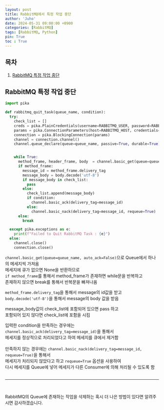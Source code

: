 ```yaml
---
layout: post
title: RabbitMQ에서 특정 작업 중단
author: 'Juho'
date: 2024-05-31 09:00:00 +0900
categories: [RabbitMQ]
tags: [RabbitMQ, Python]
pin: True
toc : True
---
```


<style>
  th{
    font-weight: bold;
    text-align: center;
    background-color: white;
  }
  td{
    background-color: white;
  }

</style>

## 목차
1. [RabbitMQ 특정 작업 중단](#rabbitmq-특정-작업-중단)

## RabbitMQ 특정 작업 중단
```python
import pika

def rabbitmq_quit_task(queue_name, condition):
  try:
    check_list = []
    creds = pika.PlainCredentials(username=RABBITMQ_USER, password=RABBITMQ_PASSWORD)
    params = pika.ConnectionParameters(host=RABBITMQ_HOST, credentials=creds)
    connection = pika.BlockingConnection(params)
    channel = connection.channel()
    channel.queue_declare(queue=queue_name, passive=True, durable=True)


    while True:
      method_frame, header_frame, body  = channel.basic_get(queue=queue_name, auto_ack=False)
      if method_frame:
        message_id = method_frame.delivery_tag
        message_body = body.decode('utf-8')
        if message_body in check_list:
          pass
        else:
          check_list.append(message_body)
          if condition:
            channel.basic_ack(delivery_tag=message_id)
          else:
            channel.basic_nack(delivery_tag=message_id, requeue=True)
      else:
        break

  except pika.exceptions as e:
    print(f"Failed to Quit RabbitMQ Task : {e}")
  else:
    channel.close()
    connection.close()
```

`channel.basic_get(queue=queue_name, auto_ack=False)`으로 Queue에서 하나의 메세지씩 가져옴<br/>
메세지에 큐가 없으면 None을 반환하므로<br/>
`if method_frame`를 통해서 method_frame가 존재하면 while문을 반복하고 <br/> 존재하지 않으면 break를 통해서 반복문을 빠져나옴 <br/>

`method_frame.delivery_tag`을 통해서 message의 id값을 받고 <br/>
`body.decode('utf-8')`을 통해서 message의 body 값을 받음 <br/>

message_body값이 check_list에 포함되어 있으면 pass 하고<br/>
포함되어 있지 않다면 check_list에 포함을 시킴 <br/>

입력한 condition을 만족하는 경우에는 <br/>`channel.basic_ack(delivery_tag=message_id)`을 통해서 <br/>
메세지를 정상적으로 처리되었다고 하여 메세지를 큐에서 제거함<br/>
<br/>
만족하지 않는 경우에는 `channel.basic_nack(delivery_tag=message_id, requeue=True)`을 통해서 <br/>
메세지가 처리되지 않았다고 하고 `requeue=True` 옵션을 사용하여<br/>다시 메세지를 Queue에 넣어 메세지가 다른 Consumer에 의해 처리될 수 있도록 함<br/>
<br/>

---

<br/>

RabbitMQ의 Queue에 존재하는 작업을 삭제하는 혹시 더 나은 방법이 있다면 알려주시면 감사하겠습니다.<br/>